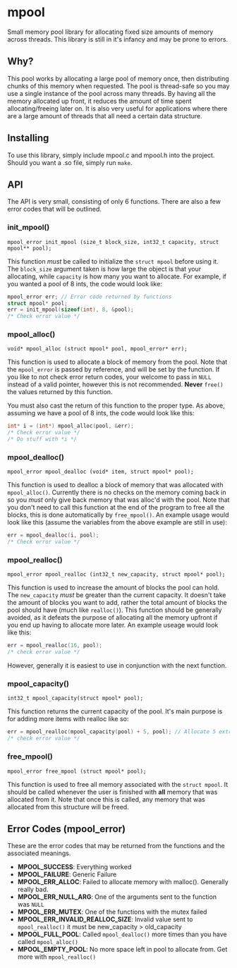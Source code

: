 # mpool
Small memory pool library for allocating fixed size amounts of memory across threads. This library is still in it's infancy and
may be prone to errors.

## Why?
This pool works by allocating a large pool of memory once, then distributing chunks of this memory when requested.
The pool is thread-safe so you may use a single instance of the pool across many threads. By having all the memory
allocated up front, it reduces the amount of time spent allocating/freeing later on. It is also very useful for 
applications where there are a large amount of threads that all need a certain data structure.  

## Installing  
To use this library, simply include mpool.c and mpool.h into the project. Should you want a .so file, simply run `make`.  
   
## API  
The API is very small, consisting of only 6 functions. There are also a few error codes that will be outlined.   

### init_mpool()  
```mpool_error init_mpool (size_t block_size, int32_t capacity, struct mpool** pool);```  

This function _must_ be called to initialize the `struct mpool` before using it. The `block_size` argument taken is 
how large the object is that your allocating, while `capacity` is how many you want to allocate. For example, if 
you wanted a pool of 8 ints, the code would look like:  

```.c
mpool_error err; // Error code returned by functions
struct mpool* pool; 
err = init_mpool(sizeof(int), 8, &pool);
/* Check error value */ 
```  
  
### mpool_alloc()  
```void* mpool_alloc (struct mpool* pool, mpool_error* err); ```  

This function is used to allocate a block of memory from the pool. Note that the `mpool_error` is passed by reference,
and will be set by the function. If you like to not check error return codes, your welcome to pass in `NULL` instead
of a valid pointer, however this is not recommended. __Never__ `free()` the values returned by this function.  

You must also cast the return of this function to the proper type. As above, assuming we have a pool of 8 ints, the 
code would look like this:   
  
```.c
int* i = (int*) mpool_alloc(pool, &err);
/* Check error value */
/* Do stuff with *i */
```    
  
### mpool_dealloc()  
```mpool_error mpool_dealloc (void* item, struct mpool* pool); ```  
  
This function is used to dealloc a block of memory that was allocated with `mpool_alloc()`. Currently there is no checks
on the memory coming back in so you _must_ only give back memory that was alloc'd with the pool. Note that you don't need to 
call this function at the end of the program to free all the blocks, this is done automatically by `free_mpool()`. An
example usage would look like this (assume the variables from the above example are still in use):  
  
```.c
err = mpool_dealloc(i, pool);
/* Check error value */
```  
 
### mpool_realloc()  
```mpool_error mpool_realloc (int32_t new_capacity, struct mpool* pool); ```  
  
This function is used to increase the amount of blocks the pool can hold. The `new_capacity` _must_ be greater than the 
current capacity. It doesn't take the amount of blocks you want to add, rather the total amount of blocks the pool should 
have (much like `realloc()`). This function should be generally avoided, as it defeats the purpose of allocating all the 
memory upfront if you end up having to allocate more later. An example useage would look like this:   

```.c
err = mpool_realloc(16, pool);
/* check error value */
```  

However, generally it is easiest to use in conjunction with the next function.  
  
### mpool_capacity()   
```int32_t mpool_capacity(struct mpool* pool);```  
  
This function returns the current capacity of the pool. It's main purpose is for adding more items with realloc like so:  
   
```.c
err = mpool_realloc(mpool_capacity(pool) + 5, pool); // Allocate 5 extra blocks  
/* check error value */
```  

### free_mpool()  
```mpool_error free_mpool (struct mpool* pool); ```  
  
This function is used to free all memory associated with the `struct mpool`. It should be called whenever the user is finished
with __all__ memory that was allocated from it. Note that once this is called, any memory that was allocated from this 
structure will be freed.  
  
## Error Codes (mpool_error)  
These are the error codes that may be returned from the functions and the associated meanings.  
- __MPOOL_SUCCESS__: Everything worked   
- __MPOOL_FAILURE__: Generic Failure  
- __MPOOL_ERR_ALLOC__: Failed to allocate memory with malloc(). Generally really bad.  
- __MPOOL_ERR_NULL_ARG__: One of the arguments sent to the function was `NULL`    
- __MPOOL_ERR_MUTEX__: One of the functions with the mutex failed    
- __MPOOL_ERR_INVALID_REALLOC_SIZE__: Invalid value sent to `mpool_realloc()` it must be new_capacity > old_capacity  
- __MPOOL_FULL_POOL__: Called `mpool_dealloc()` more times than you have called `mpool_alloc()`    
- __MPOOL_EMPTY_POOL__: No more space left in pool to allocate from. Get more with `mpool_realloc()`  

